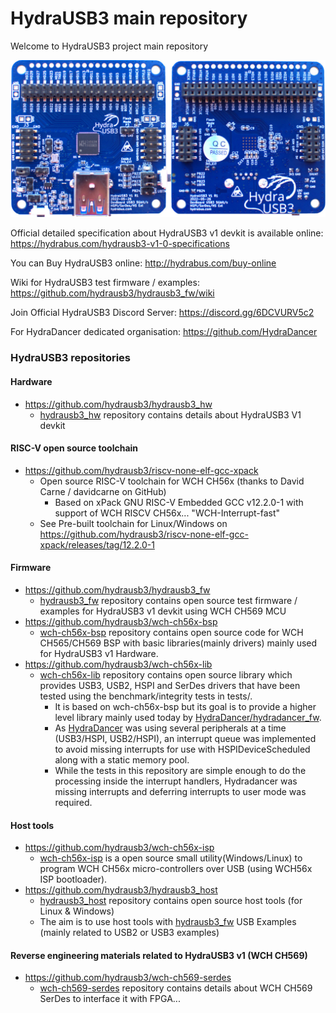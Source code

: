 HydraUSB3 main repository
========

Welcome to HydraUSB3 project main repository

![HydraUSB3 V1 board](../HydraUSB3_V1_board.jpg)

Official detailed specification about HydraUSB3 v1 devkit is available online: https://hydrabus.com/hydrausb3-v1-0-specifications

You can Buy HydraUSB3 online: http://hydrabus.com/buy-online

Wiki for HydraUSB3 test firmware / examples: https://github.com/hydrausb3/hydrausb3_fw/wiki

Join Official HydraUSB3 Discord Server: https://discord.gg/6DCVURV5c2

For HydraDancer dedicated organisation: https://github.com/HydraDancer

### HydraUSB3 repositories

#### Hardware
- https://github.com/hydrausb3/hydrausb3_hw
  - [hydrausb3_hw](https://github.com/hydrausb3/hydrausb3_hw) repository contains details about HydraUSB3 V1 devkit

#### RISC-V open source toolchain
- https://github.com/hydrausb3/riscv-none-elf-gcc-xpack
  - Open source RISC-V toolchain for WCH CH56x (thanks to David Carne / davidcarne on GitHub) 
    - Based on xPack GNU RISC-V Embedded GCC v12.2.0-1 with support of WCH RISCV CH56x... "WCH-Interrupt-fast"
  - See Pre-built toolchain for Linux/Windows on https://github.com/hydrausb3/riscv-none-elf-gcc-xpack/releases/tag/12.2.0-1

#### Firmware
- https://github.com/hydrausb3/hydrausb3_fw 
  - [hydrausb3_fw](https://github.com/hydrausb3/hydrausb3_fw) repository contains open source test firmware / examples for HydraUSB3 v1 devkit using WCH CH569 MCU
- https://github.com/hydrausb3/wch-ch56x-bsp
  - [wch-ch56x-bsp](https://github.com/hydrausb3/wch-ch56x-bsp) repository contains open source code for WCH CH565/CH569 BSP with basic libraries(mainly drivers) mainly used for HydraUSB3 v1 Hardware.
- https://github.com/hydrausb3/wch-ch56x-lib
  - [wch-ch56x-lib](https://github.com/hydrausb3/wch-ch56x-lib) repository contains open source library which provides USB3, USB2, HSPI and SerDes drivers that have been tested using the benchmark/integrity tests in tests/.
    - It is based on wch-ch56x-bsp but its goal is to provide a higher level library mainly used today by [HydraDancer/hydradancer_fw](https://github.com/HydraDancer/hydradancer_fw).
    - As [HydraDancer](https://github.com/HydraDancer) was using several peripherals at a time (USB3/HSPI, USB2/HSPI), an interrupt queue was implemented to avoid missing interrupts for use with HSPIDeviceScheduled along with a static memory pool.
    - While the tests in this repository are simple enough to do the processing inside the interrupt handlers, Hydradancer was missing interrupts and deferring interrupts to user mode was required.

#### Host tools
- https://github.com/hydrausb3/wch-ch56x-isp
  - [wch-ch56x-isp](https://github.com/hydrausb3/wch-ch56x-isp) is a open source small utility(Windows/Linux) to program WCH CH56x micro-controllers over USB (using WCH56x ISP bootloader).
- https://github.com/hydrausb3/hydrausb3_host
  - [hydrausb3_host](https://github.com/hydrausb3/hydrausb3_host) repository contains open source host tools (for Linux & Windows)
  - The aim is to use host tools with [hydrausb3_fw](https://github.com/hydrausb3/hydrausb3_fw) USB Examples (mainly related to USB2 or USB3 examples)

#### Reverse engineering materials related to HydraUSB3 v1 (WCH CH569)
- https://github.com/hydrausb3/wch-ch569-serdes
  - [wch-ch569-serdes](https://github.com/hydrausb3/wch-ch569-serdes) repository contains details about WCH CH569 SerDes to interface it with FPGA... 

